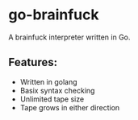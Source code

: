# go-brainfuck
A brainfuck interpreter written in Go.

## Features:
 - Written in golang
 - Basix syntax checking
 - Unlimited tape size
 - Tape grows in either direction
